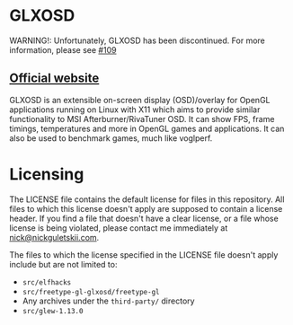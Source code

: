 GLXOSD
=============
WARNING!: Unfortunately, GLXOSD has been discontinued. For more information, please see [#109](https://github.com/nickguletskii/GLXOSD/issues/109)

[Official website](https://glxosd.nickguletskii.com/)
-------------
GLXOSD is an extensible on-screen display (OSD)/overlay for OpenGL applications running on Linux with X11 which aims to provide similar functionality to MSI Afterburner/RivaTuner OSD. It can show FPS, frame timings, temperatures and more in OpenGL games and applications. It can also be used to benchmark games, much like voglperf.

Licensing
=============

The LICENSE file contains the default license for files in this repository. All files to which this license doesn't apply are supposed to contain a license header. If you find a file that doesn't have a clear license, or a file whose license is being violated, please contact me immediately at nick@nickguletskii.com.

The files to which the license specified in the LICENSE file doesn't apply include but are not limited to:

* `src/elfhacks`
* `src/freetype-gl-glxosd/freetype-gl`
* Any archives under the `third-party/` directory
* `src/glew-1.13.0`

